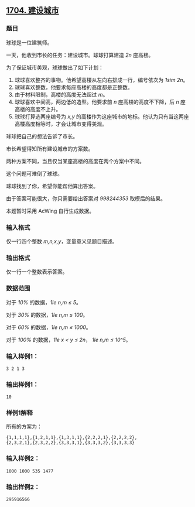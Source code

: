 ## [1704. 建设城市](https://www.acwing.com/problem/content/1706/)

### 题目

球球是一位建筑师。

一天，他收到市长的任务：建设城市。球球打算建造 *2n* 座高楼。

为了保证城市美观，球球做出了如下计划：

1. 球球喜欢整齐的事物。他希望高楼从左向右排成一行，编号依次为 *1sim 2n*。
2. 球球喜欢整数，他要求每座高楼的高度都是正整数。
3. 由于材料限制，高楼的高度无法超过 *m*。
4. 球球喜欢中间高，两边低的造型。他要求前 *n* 座高楼的高度不下降，后 *n* 座高楼的高度不上升。
5. 球球打算选两座编号为 *x,y* 的高楼作为这座城市的地标。他认为只有当这两座高楼高度相等时，才会让城市变得美观。

球球把自己的想法告诉了市长。

市长希望得知所有建设城市的方案数。

两种方案不同，当且仅当某座高楼的高度在两个方案中不同。

这个问题可难倒了球球。

球球找到了你，希望你能帮他算出答案。

由于答案可能很大，你只需要给出答案对 *998244353* 取模后的结果。

本题暂时采用 AcWing 自行生成数据。

### 输入格式

仅一行四个整数 *m,n,x,y*，变量意义见题目描述。

### 输出格式

仅一行一个整数表示答案。

### 数据范围

对于 *10%* 的数据，*1le n,m ≤ 5*。

对于 *30%* 的数据，*1le n,m ≤ 100*。

对于 *60%* 的数据，*1le n,m ≤ 1000*。

对于 *100%* 的数据，*1le x < y ≤ 2n*， *1le n,m ≤ 10^5*。

### 输入样例1：

```
3 2 1 3
```

### 输出样例1：

```
10
```

### 样例1解释

所有的方案为：

```
{1,1,1,1},{1,2,1,1},{1,3,1,1},{2,2,2,1},{2,2,2,2},
{2,3,2,1},{2,3,2,2},{3,3,3,1},{3,3,3,2},{3,3,3,3}
```

### 输入样例2：

```
1000 1000 535 1477
```

### 输出样例2：

```
295916566
```
